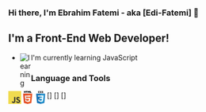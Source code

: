 ### Hi there, I'm Ebrahim Fatemi - aka [Edi-Fatemi] 🙂

## I'm a Front-End Web Developer!

- <img align="left" alt="learning" width="22px" src="https://play-lh.googleusercontent.com/KJQm72EUuAuLaMRdDGzlz5tmtNOxxwD90J5I2uIIMVttgZbK2fK8768TXlBGHNDNpAQ" />I'm currently learning JavaScript

### Language and Tools

[<img align="left" alt="JavaScript" width="26" src="https://raw.githubusercontent.com/github/explore/80688e429a7d4ef2fca1e82350fe8e3517d3494d/topics/javascript/javascript.png" />]
[<img align="left" alt="HTML5" width="26" src="https://raw.githubusercontent.com/github/explore/80688e429a7d4ef2fca1e82350fe8e3517d3494d/topics/html/html.png" />]
[<img align="left" alt="CSS3" width="26" src="https://raw.githubusercontent.com/github/explore/80688e429a7d4ef2fca1e82350fe8e3517d3494d/topics/css/css.png" />]
